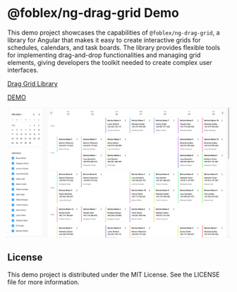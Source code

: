 # @foblex/ng-drag-grid Demo

This demo project showcases the capabilities of `@foblex/ng-drag-grid`, a library for Angular that makes it easy to create interactive grids for schedules, calendars, and task boards. The library provides flexible tools for implementing drag-and-drop functionalities and managing grid elements, giving developers the toolkit needed to create complex user interfaces.

[Drag Grid Library](https://github.com/siarheihuzarevich/f-ng-drag-grid)

[DEMO](https://siarheihuzarevich.github.io/f-ng-calendar-demo)

![Example View](example.png)

## License

This demo project is distributed under the MIT License. See the LICENSE file for more information.

